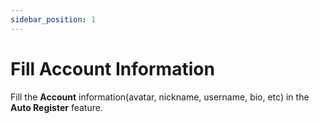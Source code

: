```yaml
---
sidebar_position: 1
---
```


# Fill Account Information

Fill the **Account** information(avatar, nickname, username, bio, etc) in the **Auto Register** feature.
